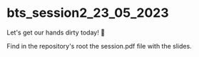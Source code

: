 # bts_session2_23_05_2023

Let's get our hands dirty today! 💪

Find in the repository's root the session.pdf file with the slides.
